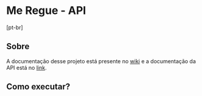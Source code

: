 # Me Regue - API

[pt-br]

## Sobre

A documentação desse projeto está presente no [wiki](https://github.com/juliafealves/me_regue-api/wiki) e a documentação
da API está no [link](https://app.swaggerhub.com/apis-docs/chicadigital/MeRegue/1.0.0).

## Como executar?

